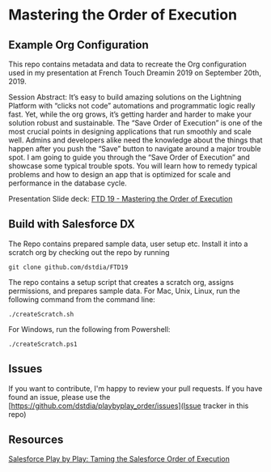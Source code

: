 # Mastering the Order of Execution

## Example Org Configuration

This repo contains metadata and data to recreate the Org configuration used in my presentation at French Touch Dreamin 2019 on September 20th, 2019.

Session Abstract:
It’s easy to build amazing solutions on the Lightning Platform with “clicks not code” automations and programmatic logic really fast. Yet, while the org grows, it’s getting harder and harder to make your solution robust and sustainable.
The “Save Order of Execution” is one of the most crucial points in designing applications that run smoothly and scale well. Admins and developers alike need the knowledge about the things that happen after you push the “Save” button to navigate around a major trouble spot.
I am going to guide you through the “Save Order of Execution” and showcase some typical trouble spots. You will learn how to remedy typical problems and how to design an app that is optimized for scale and performance in the database cycle.

Presentation Slide deck:
[FTD 19 - Mastering the Order of Execution](https://drive.google.com/file/d/10Pbi_FNhqOpEa5X_YS-xPebsWrWX_ScR/view?usp=sharing)

## Build with Salesforce DX

The Repo contains prepared sample data, user setup etc. Install it into a scratch org by checking out the repo
by running

```git clone github.com/dstdia/FTD19```

The repo contains a setup script that creates a scratch org, assigns permissions, and prepares sample data.
For Mac, Unix, Linux, run the following command from the command line:

```./createScratch.sh```

For Windows, run the following from Powershell:

```./createScratch.ps1```

## Issues
If you want to contribute, I'm happy to review your pull requests.
If you have found an issue, please use the [https://github.com/dstdia/playbyplay_order/issues](Issue tracker in this repo)

## Resources
[Salesforce Play by Play: Taming the Salesforce Order of Execution](https://app.pluralsight.com/library/courses/play-by-play-taming-the-salesforce-order-of-execution)

